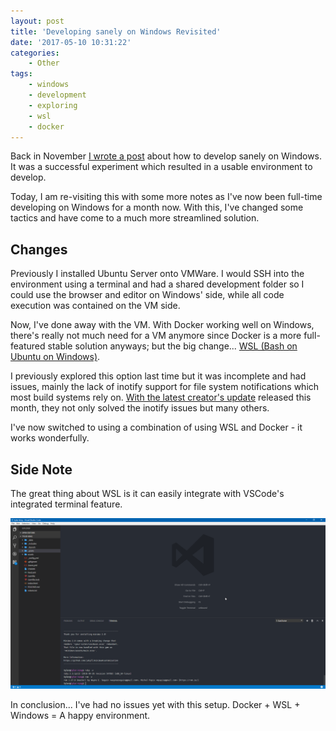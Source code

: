 ```yaml
---
layout: post
title: 'Developing sanely on Windows Revisited'
date: '2017-05-10 10:31:22'
categories:
    - Other
tags:
    - windows
    - development
    - exploring
    - wsl
    - docker
---
```


Back in November [I wrote a post](/2016/11/07/developing-sanely-on-windows) about how to develop sanely on Windows. It was a successful experiment which resulted in a usable environment to develop.

Today, I am re-visiting this with some more notes as I've now been full-time developing on Windows for a month now. With this, I've changed some tactics and have come to a much more streamlined solution.

## Changes

Previously I installed Ubuntu Server onto VMWare. I would SSH into the environment using a terminal and had a shared development folder so I could use the browser and editor on Windows' side, while all code execution was contained on the VM side.

Now, I've done away with the VM. With Docker working well on Windows, there's really not much need for a VM anymore since Docker is a more full-featured stable solution anyways; but the big change... [WSL (Bash on Ubuntu on Windows)](https://msdn.microsoft.com/en-us/commandline/wsl/about).

I previously explored this option last time but it was incomplete and had issues, mainly the lack of inotify support for file system notifications which most build systems rely on. [With the latest creator's update](https://blogs.msdn.microsoft.com/wsl/2017/04/18/file-system-improvements-to-the-windows-subsystem-for-linux/) released this month, they not only solved the inotify issues but many others.

I've now switched to using a combination of using WSL and Docker - it works wonderfully.

## Side Note

The great thing about WSL is it can easily integrate with VSCode's integrated terminal feature.

![VS Code with WSL](/assets/images/posts/vs-code-wsl.png)

In conclusion... I've had no issues yet with this setup. Docker + WSL + Windows = A happy environment.